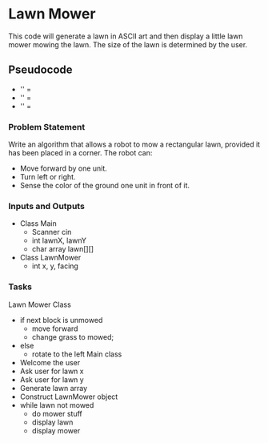 # Lawn Mower

This code will generate a lawn in ASCII art and then display a little lawn mower mowing the lawn. The size of the lawn is determined by the user.

## Pseudocode
* '' =
* '' =
* '' =

### Problem Statement
Write an algorithm that allows a robot to mow a rectangular lawn, provided it has been placed in a corner. The robot can:
* Move forward by one unit.
* Turn left or right.
* Sense the color of the ground one unit in front of it.

### Inputs and Outputs
* Class Main
  * Scanner cin
  * int lawnX, lawnY
  * char array lawn[][]
* Class LawnMower
  * int x, y, facing

### Tasks
Lawn Mower Class
* if next block is unmowed
  * move forward
  * change grass to mowed;
* else
  * rotate to the left
Main class
* Welcome the user
* Ask user for lawn x
* Ask user for lawn y
* Generate lawn array
* Construct LawnMower object
* while lawn not mowed
  * do mower stuff
  * display lawn
  * display mower
